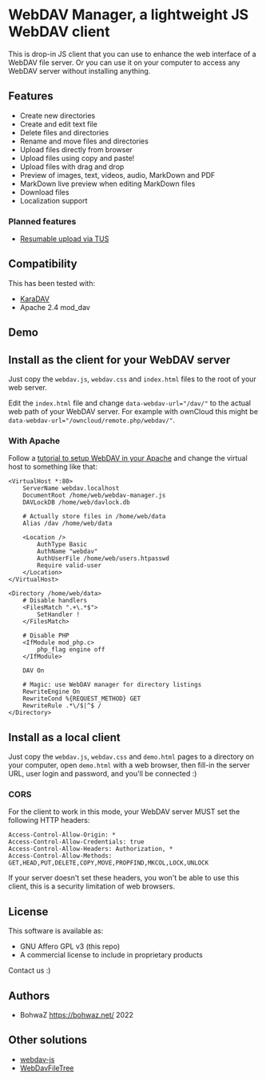 # WebDAV Manager, a lightweight JS WebDAV client

This is drop-in JS client that you can use to enhance the web interface of a WebDAV file server. Or you can use it on your computer to access any WebDAV server without installing anything.

## Features

* Create new directories
* Create and edit text file
* Delete files and directories
* Rename and move files and directories
* Upload files directly from browser
* Upload files using copy and paste!
* Upload files with drag and drop
* Preview of images, text, videos, audio, MarkDown and PDF
* MarkDown live preview when editing MarkDown files
* Download files
* Localization support

### Planned features

* [Resumable upload via TUS](https://tus.io/protocols/resumable-upload.html)

## Compatibility

This has been tested with:

* [KaraDAV](https://github.com/kd2org/karadav/)
* Apache 2.4 mod_dav

## Demo

## Install as the client for your WebDAV server

Just copy the `webdav.js`, `webdav.css` and `index.html` files to the root of your web server.

Edit the `index.html` file and change `data-webdav-url="/dav/"` to the actual web path of your WebDAV server. For example with ownCloud this might be `data-webdav-url="/owncloud/remote.php/webdav/"`.

### With Apache

Follow a [tutorial to setup WebDAV in your Apache](https://www.digitalocean.com/community/tutorials/how-to-configure-webdav-access-with-apache-on-ubuntu-18-04) and change the virtual host to something like that:

```
<VirtualHost *:80>
	ServerName webdav.localhost
	DocumentRoot /home/web/webdav-manager.js
	DAVLockDB /home/web/davlock.db

	# Actually store files in /home/web/data
	Alias /dav /home/web/data

	<Location />
		AuthType Basic
		AuthName "webdav"
		AuthUserFile /home/web/users.htpasswd
		Require valid-user
	</Location>
</VirtualHost>

<Directory /home/web/data>
	# Disable handlers
	<FilesMatch ".+\.*$">
		SetHandler !
	</FilesMatch>

	# Disable PHP
	<IfModule mod_php.c>
		php_flag engine off
	</IfModule>

	DAV On

	# Magic: use WebDAV manager for directory listings
	RewriteEngine On
	RewriteCond %{REQUEST_METHOD} GET
	RewriteRule .*\/$|^$ /
</Directory>
```

## Install as a local client

Just copy the `webdav.js`, `webdav.css` and `demo.html` pages to a directory on your computer, open `demo.html` with a web browser, then fill-in the server URL, user login and password, and you'll be connected :)

### CORS

For the client to work in this mode, your WebDAV server MUST set the following HTTP headers:

```
Access-Control-Allow-Origin: *
Access-Control-Allow-Credentials: true
Access-Control-Allow-Headers: Authorization, *
Access-Control-Allow-Methods: GET,HEAD,PUT,DELETE,COPY,MOVE,PROPFIND,MKCOL,LOCK,UNLOCK
```

If your server doesn't set these headers, you won't be able to use this client, this is a security limitation of web browsers.

## License

This software is available as:

* GNU Affero GPL v3 (this repo)
* A commercial license to include in proprietary products

Contact us :)

## Authors

* BohwaZ <https://bohwaz.net/> 2022

## Other solutions

* [webdav-js](https://github.com/dom111/webdav-js)
* [WebDavFileTree](https://github.com/Kysic/webdavFileTree)